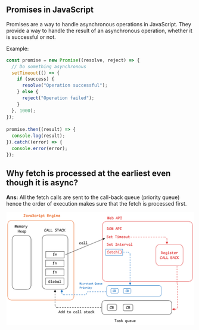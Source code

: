 ## Promises in JavaScript

Promises are a way to handle asynchronous operations in JavaScript. They provide a way to handle the result of an asynchronous operation, whether it is successful or not.

Example:

```js
const promise = new Promise((resolve, reject) => {
  // Do something asynchronous
  setTimeout(() => {
    if (success) {
      resolve("Operation successful");
    } else {
      reject("Operation failed");
    }
  }, 1000);
});

promise.then((result) => {
  console.log(result);
}).catch((error) => {
  console.error(error);
});
```
Why fetch is processed at the earliest even though it is async?
---------------

**Ans:** All the fetch calls are sent to the call-back queue (priority queue) hence the order of execution makes sure that the fetch is processed first.


![Internal Architecture why fetch is processed first](image.png)